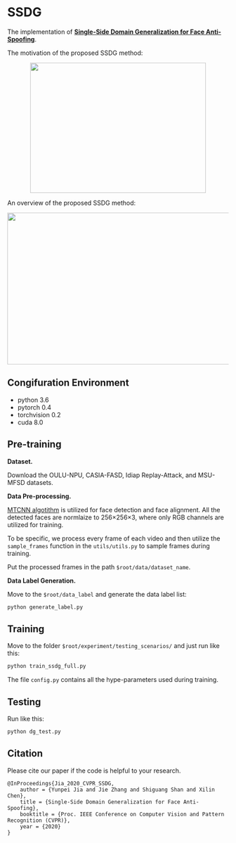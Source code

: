 # SSDG
The implementation of [**Single-Side Domain Generalization for Face Anti-Spoofing**](https://arxiv.org/abs/2004.14043).

The motivation of the proposed SSDG method:
<div align=center>
<img src="https://github.com/taylover-pei/SSDG-CVPR2020/blob/master/article/motivation.png" width="400" height="296" />
</div>

An overview of the proposed SSDG method:

<div align=center>
<img src="https://github.com/taylover-pei/SSDG-CVPR2020/blob/master/article/architecture.png" width="700" height="345" />
</div>

## Congifuration Environment
- python 3.6 
- pytorch 0.4 
- torchvision 0.2
- cuda 8.0

## Pre-training

**Dataset.** 

Download the OULU-NPU, CASIA-FASD, Idiap Replay-Attack, and MSU-MFSD datasets.

**Data Pre-processing.** 

[MTCNN algotithm](https://github.com/YYuanAnyVision/mxnet_mtcnn_face_detection) is utilized for face detection and face alignment. All the detected faces are normlaize to 256$\times$256$\times$3, where only RGB channels are utilized for training. 

To be specific, we process every frame of each video and then utilize the `sample_frames` function in the `utils/utils.py` to sample frames during training.

Put the processed frames in the path `$root/data/dataset_name`.

**Data Label Generation.** 

Move to the `$root/data_label` and generate the data label list:
```python
python generate_label.py
```

## Training

Move to the folder `$root/experiment/testing_scenarios/` and just run like this:
```python
python train_ssdg_full.py
```

The file `config.py` contains all the hype-parameters used during training.

## Testing

Run like this:
```python
python dg_test.py
```

## Citation
Please cite our paper if the code is helpful to your research.
```
@InProceedings{Jia_2020_CVPR_SSDG,
    author = {Yunpei Jia and Jie Zhang and Shiguang Shan and Xilin Chen},
    title = {Single-Side Domain Generalization for Face Anti-Spoofing},
    booktitle = {Proc. IEEE Conference on Computer Vision and Pattern Recognition (CVPR)},
    year = {2020}
}
```




